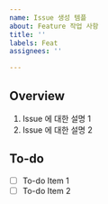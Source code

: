 ```yaml
---
name: Issue 생성 템플
about: Feature 작업 사항
title: ''
labels: Feat
assignees: ''

---
```


## Overview

1. Issue 에 대한 설명 1
2. Issue 에 대한 설명 2

## To-do

- [ ] To-do Item 1
- [ ] To-do Item 2
